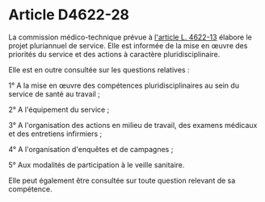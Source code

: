 # Article D4622-28

La commission médico-technique prévue à [l'article L. 4622-13][1] élabore le projet pluriannuel de service. Elle est informée de la mise en œuvre des priorités du service et des actions à caractère pluridisciplinaire. 
  
  
Elle est en outre consultée sur les questions relatives : 
  
  
1° A la mise en œuvre des compétences pluridisciplinaires au sein du service de santé au travail ; 
  
  
2° A l'équipement du service ; 
  
  
3° A l'organisation des actions en milieu de travail, des examens médicaux et des entretiens infirmiers ; 
  
  
4° A l'organisation d'enquêtes et de campagnes ; 
  
  
5° Aux modalités de participation à le veille sanitaire. 
  
  
Elle peut également être consultée sur toute question relevant de sa compétence.

 [1]: /affichCodeArticle.do?cidTexte=LEGITEXT000006072050&idArticle=LEGIARTI000018492795&dateTexte=&categorieLien=cid